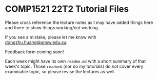 # COMP1521 22T2 Tutorial Files

Please cross reference the lecture notes as I may have added things here and there to show things working/not working.

If you see a mistake, please let me know with dongzhu.huang@unsw.edu.au.

Feedback form coming soon!

Each week might have its own `readme.md` with a short summary of that week's topic. Those `readme`s (nor do my tutorials) do *not* cover every examinable topic, so please revise the lectures as well.
